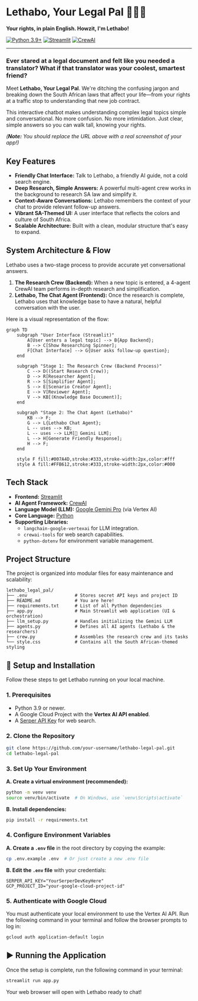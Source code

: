 
# Lethabo, Your Legal Pal 🦅🇿🇦

**Your rights, in plain English. Howzit, I'm Lethabo!**

[![Python 3.9+](https://img.shields.io/badge/python-3.9+-blue.svg)](https://www.python.org/downloads/)
[![Streamlit](https://img.shields.io/badge/built%20with-Streamlit-ff4b4b.svg)](https://streamlit.io)
[![CrewAI](https://img.shields.io/badge/powered%20by-CrewAI-blueviolet.svg)](https://www.crewai.com/)


---

### Ever stared at a legal document and felt like you needed a translator? What if that translator was your coolest, smartest friend?

Meet **Lethabo, Your Legal Pal**. We're ditching the confusing jargon and breaking down the South African laws that affect your life—from your rights at a traffic stop to understanding that new job contract.

This interactive chatbot makes understanding complex legal topics simple and conversational. No more confusion. No more intimidation. Just clear, simple answers so you can walk tall, knowing your rights.

 
*(**Note:** You should replace the URL above with a real screenshot of your app!)*

## Key Features

*   **Friendly Chat Interface:** Talk to Lethabo, a friendly AI guide, not a cold search engine.
*   **Deep Research, Simple Answers:** A powerful multi-agent crew works in the background to research SA law and simplify it.
*   **Context-Aware Conversations:** Lethabo remembers the context of your chat to provide relevant follow-up answers.
*   **Vibrant SA-Themed UI:** A user interface that reflects the colors and culture of South Africa.
*   **Scalable Architecture:** Built with a clean, modular structure that's easy to expand.

## System Architecture & Flow

Lethabo uses a two-stage process to provide accurate yet conversational answers.

1.  **The Research Crew (Backend):** When a new topic is entered, a 4-agent CrewAI team performs in-depth research and simplification.
2.  **Lethabo, The Chat Agent (Frontend):** Once the research is complete, Lethabo uses that knowledge base to have a natural, helpful conversation with the user.

Here is a visual representation of the flow:

```mermaid
graph TD
    subgraph "User Interface (Streamlit)"
        A[User enters a legal topic] --> B{App Backend};
        B --> C[Show Researching Spinner];
        F[Chat Interface] --> G{User asks follow-up question};
    end

    subgraph "Stage 1: The Research Crew (Backend Process)"
        C --> D((Start Research Crew));
        D --> R[Researcher Agent];
        R --> S[Simplifier Agent];
        S --> E[Scenario Creator Agent];
        E --> V[Reviewer Agent];
        V --> KB[(Knowledge Base Document)];
    end

    subgraph "Stage 2: The Chat Agent (Lethabo)"
        KB --> F;
        G --> L{Lethabo Chat Agent};
        L -- uses --> KB;
        L -- uses --> LLM[🤖 Gemini LLM];
        L --> H[Generate Friendly Response];
        H --> F;
    end

    style F fill:#007A4D,stroke:#333,stroke-width:2px,color:#fff
    style A fill:#FFB612,stroke:#333,stroke-width:2px,color:#000
```

## Tech Stack

*   **Frontend:** [Streamlit](https://streamlit.io/)
*   **AI Agent Framework:** [CrewAI](https://www.crewai.com/)
*   **Language Model (LLM):** [Google Gemini Pro](https://deepmind.google/technologies/gemini/) (via Vertex AI)
*   **Core Language:** [Python](https://www.python.org/)
*   **Supporting Libraries:**
    *   `langchain-google-vertexai` for LLM integration.
    *   `crewai-tools` for web search capabilities.
    *   `python-dotenv` for environment variable management.

## Project Structure

The project is organized into modular files for easy maintenance and scalability:

```
lethabo_legal_pal/
├── .env                  # Stores secret API keys and project ID
├── README.md             # You are here!
├── requirements.txt      # List of all Python dependencies
├── app.py                # Main Streamlit web application (UI & orchestration)
├── llm_setup.py          # Handles initializing the Gemini LLM
├── agents.py             # Defines all AI agents (Lethabo & the researchers)
├── crew.py               # Assembles the research crew and its tasks
└── style.css             # Contains all the South African-themed styling
```

## 🚀 Setup and Installation

Follow these steps to get Lethabo running on your local machine.

### 1. Prerequisites

*   Python 3.9 or newer.
*   A Google Cloud Project with the **Vertex AI API enabled**.
*   A [Serper API Key](https://serper.dev/) for web search.

### 2. Clone the Repository

```bash
git clone https://github.com/your-username/lethabo-legal-pal.git
cd lethabo-legal-pal
```

### 3. Set Up Your Environment

**A. Create a virtual environment (recommended):**

```bash
python -m venv venv
source venv/bin/activate  # On Windows, use `venv\Scripts\activate`
```

**B. Install dependencies:**

```bash
pip install -r requirements.txt
```

### 4. Configure Environment Variables

**A. Create a `.env` file** in the root directory by copying the example:

```bash
cp .env.example .env  # Or just create a new .env file
```

**B. Edit the `.env` file** with your credentials:

```
SERPER_API_KEY="YourSerperDevKeyHere"
GCP_PROJECT_ID="your-google-cloud-project-id"
```

### 5. Authenticate with Google Cloud

You must authenticate your local environment to use the Vertex AI API. Run the following command in your terminal and follow the browser prompts to log in:

```bash
gcloud auth application-default login
```

## ▶️ Running the Application

Once the setup is complete, run the following command in your terminal:

```bash
streamlit run app.py
```

Your web browser will open with Lethabo ready to chat!

